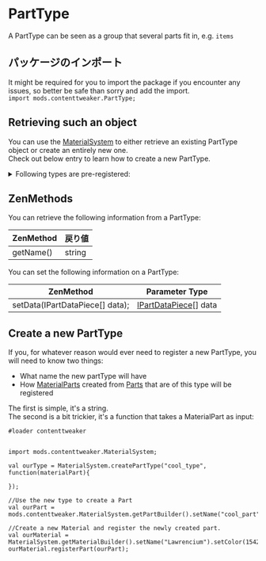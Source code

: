 # PartType

A PartType can be seen as a group that several parts fit in, e.g. `items`

## パッケージのインポート
It might be required for you to import the package if you encounter any issues, so better be safe than sorry and add the import.  
`import mods.contenttweaker.PartType;`

## Retrieving such an object
You can use the [MaterialSystem](/Mods/ContentTweaker/Materials/MaterialSystem/) to either retrieve an existing PartType object or create an entirely new one.  
Check out below entry to learn how to create a new PartType.

<details>
    <summary>Following types are pre-registered:</summary>
    <ul>
        <li>item</li>
        <li>block</li>
        <li>ore</li>
        <li>fluid</li>
        <li>armor</li>
        <li>minecart</li>
    </ul>
</details>

## ZenMethods
You can retrieve the following information from a PartType:

| ZenMethod | 戻り値    |
| --------- | ------ |
| getName() | string |

You can set the following information on a PartType:

| ZenMethod                       | Parameter Type                                                               |
| ------------------------------- | ---------------------------------------------------------------------------- |
| setData(IPartDataPiece[] data); | [IPartDataPiece](/Mods/ContentTweaker/Materials/Parts/PartDataPiece/)[] data |


## Create a new PartType
If you, for whatever reason would ever need to register a new PartType, you will need to know two things:

- What name the new partType will have
- How [MaterialParts](/Mods/ContentTweaker/Materials/Materials/MaterialPart/) created from [Parts](/Mods/ContentTweaker/Materials/Parts/Part/) that are of this type will be registered

The first is simple, it's a string.  
The second is a bit trickier, it's a function that takes a MaterialPart as input:

```zenscript
#loader contenttweaker


import mods.contenttweaker.MaterialSystem;

val ourType = MaterialSystem.createPartType("cool_type", function(materialPart){

});

//Use the new type to create a Part
val ourPart = mods.contenttweaker.MaterialSystem.getPartBuilder().setName("cool_part").setPartType(ourType).build();

//Create a new Material and register the newly created part.
val ourMaterial = MaterialSystem.getMaterialBuilder().setName("Lawrencium").setColor(15426660).build();
ourMaterial.registerPart(ourPart);

```